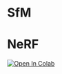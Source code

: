 # SfM

# NeRF

[![Open In Colab](https://colab.research.google.com/assets/colab-badge.svg)](https://colab.research.google.com/drive/1Wy6H2WF_zuh0CVC7CdfEUqREQ6YLDz_2)
